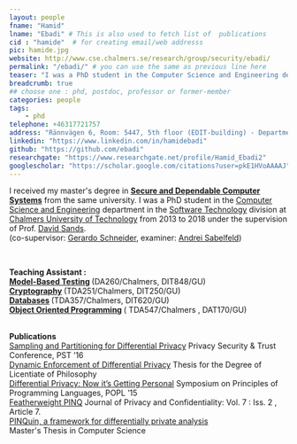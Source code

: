 ```yaml
---
layout: people
fname: "Hamid"
lname: "Ebadi" # This is also used to fetch list of  publications
cid : "hamide"  # for creating email/web addresss
pic: hamide.jpg
website: http://www.cse.chalmers.se/research/group/security/ebadi/
permalink: "/ebadi/" # you can use the same as previous line here
teaser: "I was a PhD student in the Computer Science and Engineering department in the Software Technology division at Chalmers University of Technology from 2013 to 2018."
breadcrumb: true
## choose one : phd, postdoc, professor or former-member
categories: people
tags:
    - phd
telephone: +46317721757
address: "Rännvägen 6, Room: 5447, 5th floor (EDIT-building) - Department of Computer Science and Engineering, Chalmers University of Technology, 412-96, Gothenburg, Sweden"
linkedin: "https://www.linkedin.com/in/hamidebadi"
github: "https://github.com/ebadi"
researchgate: "https://www.researchgate.net/profile/Hamid_Ebadi2"
googlescholar: "https://scholar.google.com/citations?user=pkE1HVoAAAAJ"
---
```

I received my master's degree in <a href="https://www.student.chalmers.se/sp/programplan?program_id=661"> <b> Secure and Dependable Computer Systems</b></a> from the same university.
I was a PhD student in the <a href="http://www.chalmers.se/en/departments/cse/Pages/default.aspx">Computer Science and Engineering</a>  department in the  <a href="http://www.chalmers.se/en/departments/cse/organisation/st/Pages/default.aspx">Software Technology</a> division at <a href="http://www.chalmers.se">Chalmers University of Technology</a> from 2013 to 2018 under the supervision of Prof. <a href="http://www.cse.chalmers.se/~dave/">David Sands</a>.<br>(co-supervisor: <a href="http://www.cse.chalmers.se/~gersch/">Gerardo Schneider</a>, examiner: <a href="http://www.cse.chalmers.se/~andrei/">Andrei Sabelfeld</a>)


<br>

<P> <B>Teaching Assistant :</B> <br>
<b><a href="http://www.cse.chalmers.se/edu/course/DAT260/">Model-Based Testing</a> </b> (DA260/Chalmers, DIT848/GU)<br> 
<b><a href="http://www.cse.chalmers.se/edu/course/TDA351/">Cryptography</a> </b>   (TDA251/Chalmers, DIT250/GU)<br>
<b><a href="http://www.cse.chalmers.se/edu/course/TDA357/">Databases</a> </b>  (TDA357/Chalmers, DIT620/GU)<br>
<b><a href="http://www.cse.chalmers.se/edu/course/TDA547/">Object Oriented Programming</a> </b>  ( TDA547/Chalmers , DAT170/GU) <br>
<br>
<P>
<B> Publications </B> <br>
<a href="http://www.cse.chalmers.se/~dave/papers/sampling2016.pdf">Sampling and Partitioning for Differential Privacy</a>  Privacy Security &amp; Trust Conference, PST  ’16 <br>
<a href="http://publications.lib.chalmers.se/publication/217696-dynamic-enforcement-of-differential-privacy">Dynamic Enforcement of Differential Privacy</a> Thesis for the Degree of Licentiate of Philosophy<br>
<a href="http://www.cse.chalmers.se/~dave/papers/popl-2015.pdf">Differential Privacy: Now it’s Getting Personal</a> Symposium on Principles of Programming Languages, POPL ’15<br>
<a href="http://www.cse.chalmers.se/~dave/papers/JPC17.pdf">Featherweight PINQ</a>  Journal of Privacy and Confidentiality: Vol. 7 : Iss. 2 , Article 7.<br>
<a href="http://publications.lib.chalmers.se/records/fulltext/176660/176660.pdf">PINQuin, a framework for differentially private analysis</a> </b> <br> Master's Thesis in Computer Science<br>

